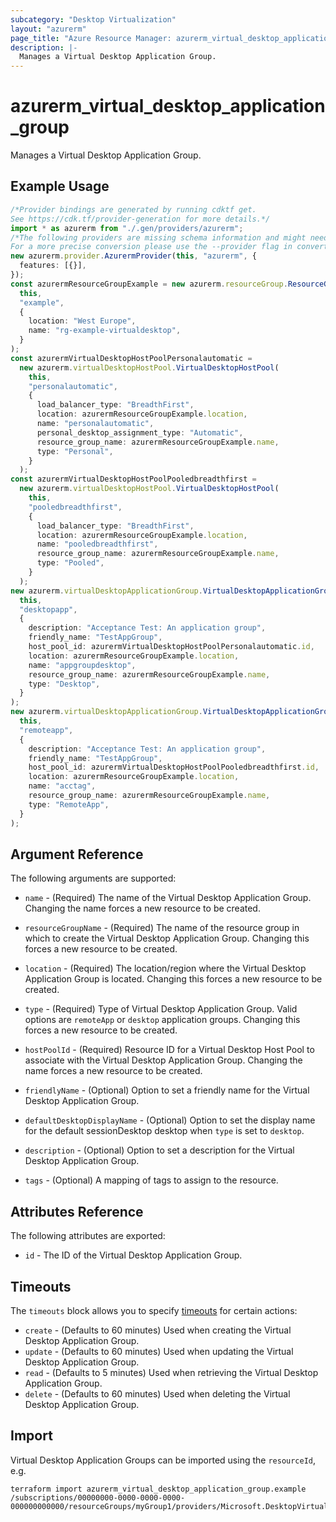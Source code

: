 ```yaml
---
subcategory: "Desktop Virtualization"
layout: "azurerm"
page_title: "Azure Resource Manager: azurerm_virtual_desktop_application_group"
description: |-
  Manages a Virtual Desktop Application Group.
---
```


# azurerm\_virtual\_desktop\_application\_group

Manages a Virtual Desktop Application Group.

## Example Usage

```typescript
/*Provider bindings are generated by running cdktf get.
See https://cdk.tf/provider-generation for more details.*/
import * as azurerm from "./.gen/providers/azurerm";
/*The following providers are missing schema information and might need manual adjustments to synthesize correctly: azurerm.
For a more precise conversion please use the --provider flag in convert.*/
new azurerm.provider.AzurermProvider(this, "azurerm", {
  features: [{}],
});
const azurermResourceGroupExample = new azurerm.resourceGroup.ResourceGroup(
  this,
  "example",
  {
    location: "West Europe",
    name: "rg-example-virtualdesktop",
  }
);
const azurermVirtualDesktopHostPoolPersonalautomatic =
  new azurerm.virtualDesktopHostPool.VirtualDesktopHostPool(
    this,
    "personalautomatic",
    {
      load_balancer_type: "BreadthFirst",
      location: azurermResourceGroupExample.location,
      name: "personalautomatic",
      personal_desktop_assignment_type: "Automatic",
      resource_group_name: azurermResourceGroupExample.name,
      type: "Personal",
    }
  );
const azurermVirtualDesktopHostPoolPooledbreadthfirst =
  new azurerm.virtualDesktopHostPool.VirtualDesktopHostPool(
    this,
    "pooledbreadthfirst",
    {
      load_balancer_type: "BreadthFirst",
      location: azurermResourceGroupExample.location,
      name: "pooledbreadthfirst",
      resource_group_name: azurermResourceGroupExample.name,
      type: "Pooled",
    }
  );
new azurerm.virtualDesktopApplicationGroup.VirtualDesktopApplicationGroup(
  this,
  "desktopapp",
  {
    description: "Acceptance Test: An application group",
    friendly_name: "TestAppGroup",
    host_pool_id: azurermVirtualDesktopHostPoolPersonalautomatic.id,
    location: azurermResourceGroupExample.location,
    name: "appgroupdesktop",
    resource_group_name: azurermResourceGroupExample.name,
    type: "Desktop",
  }
);
new azurerm.virtualDesktopApplicationGroup.VirtualDesktopApplicationGroup(
  this,
  "remoteapp",
  {
    description: "Acceptance Test: An application group",
    friendly_name: "TestAppGroup",
    host_pool_id: azurermVirtualDesktopHostPoolPooledbreadthfirst.id,
    location: azurermResourceGroupExample.location,
    name: "acctag",
    resource_group_name: azurermResourceGroupExample.name,
    type: "RemoteApp",
  }
);

```

## Argument Reference

The following arguments are supported:

*   `name` - (Required) The name of the Virtual Desktop Application Group. Changing the name forces a new resource to be created.

*   `resourceGroupName` - (Required) The name of the resource group in which to create the Virtual Desktop Application Group. Changing this forces a new resource to be created.

*   `location` - (Required) The location/region where the Virtual Desktop Application Group is located. Changing this forces a new resource to be created.

*   `type` - (Required) Type of Virtual Desktop Application Group. Valid options are `remoteApp` or `desktop` application groups. Changing this forces a new resource to be created.

*   `hostPoolId` - (Required) Resource ID for a Virtual Desktop Host Pool to associate with the Virtual Desktop Application Group. Changing the name forces a new resource to be created.

*   `friendlyName` - (Optional) Option to set a friendly name for the Virtual Desktop Application Group.

*   `defaultDesktopDisplayName` - (Optional) Option to set the display name for the default sessionDesktop desktop when `type` is set to `desktop`.

*   `description` - (Optional) Option to set a description for the Virtual Desktop Application Group.

*   `tags` - (Optional) A mapping of tags to assign to the resource.

## Attributes Reference

The following attributes are exported:

* `id` - The ID of the Virtual Desktop Application Group.

## Timeouts

The `timeouts` block allows you to specify [timeouts](https://www.terraform.io/language/resources/syntax#operation-timeouts) for certain actions:

* `create` - (Defaults to 60 minutes) Used when creating the Virtual Desktop Application Group.
* `update` - (Defaults to 60 minutes) Used when updating the Virtual Desktop Application Group.
* `read` - (Defaults to 5 minutes) Used when retrieving the Virtual Desktop Application Group.
* `delete` - (Defaults to 60 minutes) Used when deleting the Virtual Desktop Application Group.

## Import

Virtual Desktop Application Groups can be imported using the `resourceId`, e.g.

```shell
terraform import azurerm_virtual_desktop_application_group.example /subscriptions/00000000-0000-0000-0000-000000000000/resourceGroups/myGroup1/providers/Microsoft.DesktopVirtualization/applicationGroups/myapplicationgroup
```
